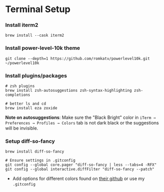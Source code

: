 # Terminal Setup

### Install iterm2

```terminal
brew install --cask iterm2
```

### Install power-level-10k theme

```terminal
git clone --depth=1 https://github.com/romkatv/powerlevel10k.git ~/powerlevel10k
```

### Install plugins/packages

```terminal
# zsh plugins
brew install zsh-autosuggestions zsh-syntax-highlighting zsh-completions

# better ls and cd
brew install eza zoxide
```

**Note on autosuggestions**: Make sure the "Black Bright" color in `iTerm → Preferences → Profiles → Colors` tab is not dark black or the suggestions will be invisible.

### Setup diff-so-fancy

```terminal
brew install diff-so-fancy

# Ensure settings in .gitconfig
git config --global core.pager "diff-so-fancy | less --tabs=4 -RFX"
git config --global interactive.diffFilter "diff-so-fancy --patch"
```

- Add options for different colors found on [their github](https://github.com/so-fancy/diff-so-fancy#improved-colors-for-the-highlighted-bits) or use my `.gitconfig`
